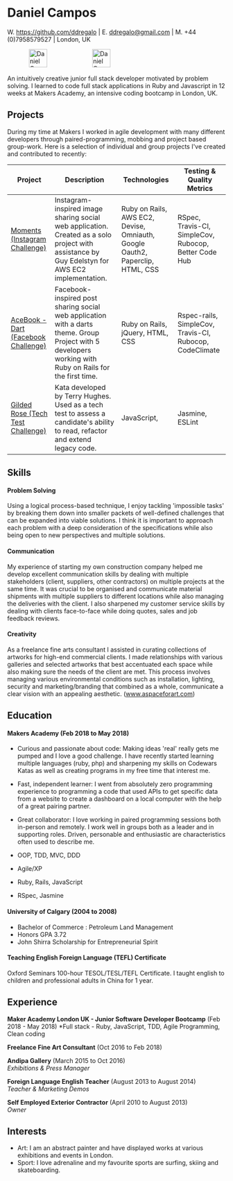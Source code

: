 # Daniel Campos

W. https://github.com/ddregalo  |  E. ddregalo@gmail.com  |  M. +44 (0)7958579527  |  London, UK

<p align="left">
<a href="https://www.linkedin.com/in/daniel-campos-982a80ab/">
<img src="https://www.iconfinder.com/data/icons/free-social-icons/67/linkedin_circle_color-512.png" alt="Daniel Campos LinkedIn" hspace="50" height="42" width="42"></a>
<a href="https://github.com/ddregalo">
<img src="https://cdn0.iconfinder.com/data/icons/octicons/1024/mark-github-512.png" alt="Daniel Campos GitHub" hspace="50" height="42" width="42"></a>
</p>

An intuitively creative junior full stack developer motivated by problem solving. I learned to code full stack applications in Ruby and Javascript in 12 weeks at Makers Academy, an intensive coding bootcamp in London, UK.


## Projects

During my time at Makers I worked in agile development with many different developers through paired-programming, mobbing and project based group-work. Here is a selection of individual and group projects I've created and contributed to recently:

| Project |Description| Technologies | Testing & Quality Metrics |
|------------------------|------------------------------------------------------------------------------------------------------------------------------------------------------------------------------------------------------|-----------------------------------------|------------------------------|
| [Moments (Instagram Challenge)](https://github.com/ddregalo/instagram-challenge)| Instagram-inspired image sharing social web application. Created as a solo project with assistance by Guy Edelstyn for AWS EC2 implementation. |Ruby on Rails, AWS EC2, Devise, Omniauth, Google Oauth2, Paperclip, HTML, CSS | RSpec, Travis-CI, SimpleCov, Rubocop, Better Code Hub|
| [AceBook - Dart (Facebook Challenge)](https://github.com/TomJamesDuffy/acebook-dart) | Facebook-inspired post sharing social web application with a darts theme. Group Project with 5 developers working with Ruby on Rails for the first time. | Ruby on Rails, jQuery, HTML, CSS | Rspec-rails, SimpleCov, Travis-CI, Rubocop, CodeClimate |
| [Gilded Rose (Tech Test Challenge)](https://github.com/ddregalo/gilded-rose/tree/master/js) | Kata developed by Terry Hughes. Used as a tech test to assess a candidate's ability to read, refactor and extend legacy code. | JavaScript, | Jasmine, ESLint |


## Skills

#### Problem Solving
Using a logical process-based technique, I enjoy tackling 'impossible tasks' by breaking them down into smaller packets of well-defined challenges that can be expanded into viable solutions. I think it is important to approach each problem with a deep consideration of the specifications while also being open to new perspectives and multiple solutions.  


#### Communication

My experience of starting my own construction company helped me develop excellent communication skills by dealing with multiple stakeholders (client, suppliers, other contractors) on multiple projects at the same time. It was crucial to be organised and communicate material shipments with multiple suppliers to different locations while also managing the deliveries with the client. I also sharpened my customer service skills by dealing with clients face-to-face while doing quotes, sales and job feedback reviews.


#### Creativity

As a freelance fine arts consultant I assisted in curating collections of artworks for high-end commercial clients. I made relationships with various galleries and selected artworks that best accentuated each space while also making sure the needs of the client are met. This process involves managing various environmental conditions such as installation, lighting, security and marketing/branding that combined as a whole, communicate a clear vision with an appealing aesthetic. (www.aspaceforart.com)


## Education

#### Makers Academy (Feb 2018 to May 2018)

- Curious and passionate about code: Making ideas 'real' really gets me pumped and I love a good challenge. I have recently started learning multiple languages (ruby, php) and sharpening my skills on Codewars Katas as well as creating programs in my free time that interest me.
- Fast, independent learner: I went from absolutely zero programming experience to programming a code that used APIs to get specific data from a website to create a dashboard on a local computer with the help of a great pairing partner.
- Great collaborator: I love working in paired programming sessions both in-person and remotely. I work well in groups both as a leader and in supporting roles. Driven, personable and enthusiastic are characteristics often used to describe me.

- OOP, TDD, MVC, DDD
- Agile/XP
- Ruby, Rails, JavaScript
- RSpec, Jasmine

#### University of Calgary (2004 to 2008)

- Bachelor of Commerce : Petroleum Land Management
- Honors GPA 3.72
- John Shirra Scholarship for Entrepreneurial Spirit

#### Teaching English Foreign Language (TEFL) Certificate

Oxford Seminars 100-hour TESOL/TESL/TEFL Certificate. I taught english to children and professional adults in China for 1 year.


## Experience

**Maker Academy London UK - Junior Software Developer Bootcamp** (Feb 2018 - May 2018)
*Full stack - Ruby, JavaScript, TDD, Agile Programming, Clean coding

**Freelance Fine Art Consultant** (Oct 2016 to Feb 2018)    

**Andipa Gallery** (March 2015 to Oct 2016)   
*Exhibitions & Press Manager*

**Foreign Language English Teacher** (August 2013 to August 2014)   
*Teacher & Marketing Demos*

**Self Employed Exterior Contractor** (April 2010 to August 2013)   
*Owner*


## Interests

- Art: I am an abstract painter and have displayed works at various exhibitions and events in London.
- Sport: I love adrenaline and my favourite sports are surfing, skiing and skateboarding.
